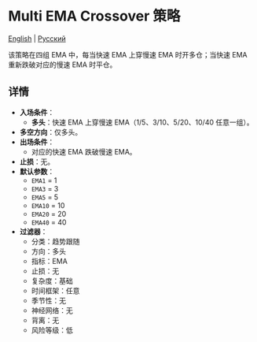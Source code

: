 # Multi EMA Crossover 策略
[English](README.md) | [Русский](README_ru.md)

该策略在四组 EMA 中，每当快速 EMA 上穿慢速 EMA 时开多仓；当快速 EMA 重新跌破对应的慢速 EMA 时平仓。

## 详情

- **入场条件**：
  - **多头**：快速 EMA 上穿慢速 EMA（1/5、3/10、5/20、10/40 任意一组）。
- **多空方向**：仅多头。
- **出场条件**：
  - 对应的快速 EMA 跌破慢速 EMA。
- **止损**：无。
- **默认参数**：
  - `EMA1` = 1
  - `EMA3` = 3
  - `EMA5` = 5
  - `EMA10` = 10
  - `EMA20` = 20
  - `EMA40` = 40
- **过滤器**：
  - 分类：趋势跟随
  - 方向：多头
  - 指标：EMA
  - 止损：无
  - 复杂度：基础
  - 时间框架：任意
  - 季节性：无
  - 神经网络：无
  - 背离：无
  - 风险等级：低
